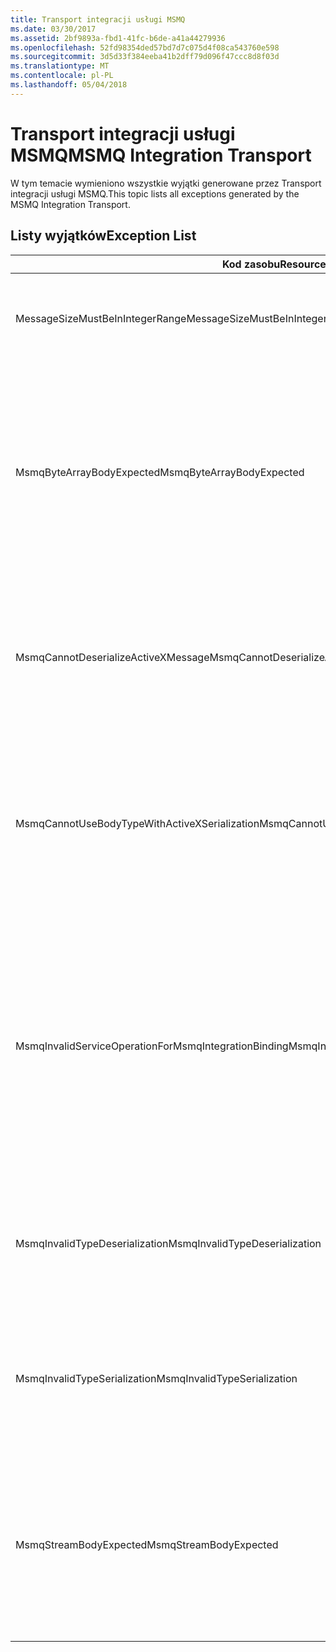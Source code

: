 ```yaml
---
title: Transport integracji usługi MSMQ
ms.date: 03/30/2017
ms.assetid: 2bf9893a-fbd1-41fc-b6de-a41a44279936
ms.openlocfilehash: 52fd98354ded57bd7d7c075d4f08ca543760e598
ms.sourcegitcommit: 3d5d33f384eeba41b2dff79d096f47ccc8d8f03d
ms.translationtype: MT
ms.contentlocale: pl-PL
ms.lasthandoff: 05/04/2018
---
```

# <a name="msmq-integration-transport"></a><span data-ttu-id="c5aa2-102">Transport integracji usługi MSMQ</span><span class="sxs-lookup"><span data-stu-id="c5aa2-102">MSMQ Integration Transport</span></span>
<span data-ttu-id="c5aa2-103">W tym temacie wymieniono wszystkie wyjątki generowane przez Transport integracji usługi MSMQ.</span><span class="sxs-lookup"><span data-stu-id="c5aa2-103">This topic lists all exceptions generated by the MSMQ Integration Transport.</span></span>  
  
## <a name="exception-list"></a><span data-ttu-id="c5aa2-104">Listy wyjątków</span><span class="sxs-lookup"><span data-stu-id="c5aa2-104">Exception List</span></span>  
  
|<span data-ttu-id="c5aa2-105">Kod zasobu</span><span class="sxs-lookup"><span data-stu-id="c5aa2-105">Resource Code</span></span>|<span data-ttu-id="c5aa2-106">Ciąg zasobu</span><span class="sxs-lookup"><span data-stu-id="c5aa2-106">Resource String</span></span>|  
|-------------------|---------------------|  
|<span data-ttu-id="c5aa2-107">MessageSizeMustBeInIntegerRange</span><span class="sxs-lookup"><span data-stu-id="c5aa2-107">MessageSizeMustBeInIntegerRange</span></span>|<span data-ttu-id="c5aa2-108">Ta fabryka buforuje wiadomości, więc rozmiary wiadomości muszą być z zakresu liczb całkowitych.</span><span class="sxs-lookup"><span data-stu-id="c5aa2-108">This factory buffers messages, so the message sizes must be in the range of an integer value.</span></span>|  
|<span data-ttu-id="c5aa2-109">MsmqByteArrayBodyExpected</span><span class="sxs-lookup"><span data-stu-id="c5aa2-109">MsmqByteArrayBodyExpected</span></span>|<span data-ttu-id="c5aa2-110">Wystąpiła niezgodność między formatem serializacji określonym i treści wiadomości MSMQ.</span><span class="sxs-lookup"><span data-stu-id="c5aa2-110">A mismatch occurred between the specified serialization format and the body of the MSMQ message.</span></span> <span data-ttu-id="c5aa2-111">Wiadomość nie może być wysyłane lub odbierane.</span><span class="sxs-lookup"><span data-stu-id="c5aa2-111">The message cannot be sent or received.</span></span> <span data-ttu-id="c5aa2-112">Format serializacji ByteArray wymaga, aby treść wiadomości MSMQ była typu byte [].</span><span class="sxs-lookup"><span data-stu-id="c5aa2-112">The serialization format ByteArray requires the body of the MSMQ message to be of type byte[].</span></span>|  
|<span data-ttu-id="c5aa2-113">MsmqCannotDeserializeActiveXMessage</span><span class="sxs-lookup"><span data-stu-id="c5aa2-113">MsmqCannotDeserializeActiveXMessage</span></span>|<span data-ttu-id="c5aa2-114">Wystąpił błąd serializacji ActiveX.</span><span class="sxs-lookup"><span data-stu-id="c5aa2-114">An ActiveX serialization error occurred.</span></span> <span data-ttu-id="c5aa2-115">Wiadomość nie może być wysyłane lub odbierane.</span><span class="sxs-lookup"><span data-stu-id="c5aa2-115">The message cannot be sent or received.</span></span> <span data-ttu-id="c5aa2-116">Określony typ wariantu dla treści jest niezgodny z rzeczywistą treścią wiadomości MSMQ.</span><span class="sxs-lookup"><span data-stu-id="c5aa2-116">The specified variant type for the body does not match the actual MSMQ message body.</span></span>|  
|<span data-ttu-id="c5aa2-117">MsmqCannotUseBodyTypeWithActiveXSerialization</span><span class="sxs-lookup"><span data-stu-id="c5aa2-117">MsmqCannotUseBodyTypeWithActiveXSerialization</span></span>|<span data-ttu-id="c5aa2-118">Właściwości wiadomości są niezgodne.</span><span class="sxs-lookup"><span data-stu-id="c5aa2-118">The properties of the message are mismatched.</span></span> <span data-ttu-id="c5aa2-119">Wiadomość nie może być wysyłane lub odbierane.</span><span class="sxs-lookup"><span data-stu-id="c5aa2-119">The message cannot be sent or received.</span></span> <span data-ttu-id="c5aa2-120">Właściwości wiadomości BodyType nie może być określony, jeśli został użyty format serializacji ActiveX.</span><span class="sxs-lookup"><span data-stu-id="c5aa2-120">The BodyType message property cannot be specified if the ActiveX serialization format is used.</span></span>|  
|<span data-ttu-id="c5aa2-121">MsmqInvalidServiceOperationForMsmqIntegrationBinding</span><span class="sxs-lookup"><span data-stu-id="c5aa2-121">MsmqInvalidServiceOperationForMsmqIntegrationBinding</span></span>|<span data-ttu-id="c5aa2-122">Nie można sprawdzić poprawności elementu MsmqIntegrationBinding.</span><span class="sxs-lookup"><span data-stu-id="c5aa2-122">The MsmqIntegrationBinding validation failed.</span></span> <span data-ttu-id="c5aa2-123">Nie można uruchomić punktu końcowego usługi.</span><span class="sxs-lookup"><span data-stu-id="c5aa2-123">The service endpoint cannot be started.</span></span> <span data-ttu-id="c5aa2-124">Określone powiązanie nie obsługuje podpisu metody dla operacji usługi określony w kontrakcie określony.</span><span class="sxs-lookup"><span data-stu-id="c5aa2-124">The specified binding does not support the method signature for the specified service operation in the specified contract.</span></span> <span data-ttu-id="c5aa2-125">Popraw operację usługi, aby użyć elementu MsmqIntegrationBinding.</span><span class="sxs-lookup"><span data-stu-id="c5aa2-125">Correct the service operation to use the MsmqIntegrationBinding.</span></span>|  
|<span data-ttu-id="c5aa2-126">MsmqInvalidTypeDeserialization</span><span class="sxs-lookup"><span data-stu-id="c5aa2-126">MsmqInvalidTypeDeserialization</span></span>|<span data-ttu-id="c5aa2-127">Formantu ActiveX nie powiodło się, ponieważ nie można rozpoznać formatu serializacji.</span><span class="sxs-lookup"><span data-stu-id="c5aa2-127">The ActiveX serialization failed because the serialization format cannot be recognized.</span></span> <span data-ttu-id="c5aa2-128">Wiadomość nie może być wysyłane lub odbierane.</span><span class="sxs-lookup"><span data-stu-id="c5aa2-128">The message cannot be sent or received.</span></span>|  
|<span data-ttu-id="c5aa2-129">MsmqInvalidTypeSerialization</span><span class="sxs-lookup"><span data-stu-id="c5aa2-129">MsmqInvalidTypeSerialization</span></span>|<span data-ttu-id="c5aa2-130">Nie rozpoznano typu variant.</span><span class="sxs-lookup"><span data-stu-id="c5aa2-130">The variant type is not recognized.</span></span> <span data-ttu-id="c5aa2-131">Formantu ActiveX nie powiodło się.</span><span class="sxs-lookup"><span data-stu-id="c5aa2-131">The ActiveX serialization failed.</span></span> <span data-ttu-id="c5aa2-132">Wiadomość nie może być wysyłane lub odbierane.</span><span class="sxs-lookup"><span data-stu-id="c5aa2-132">The message cannot be sent or received.</span></span> <span data-ttu-id="c5aa2-133">Określony typ wariantu nie jest obsługiwane.</span><span class="sxs-lookup"><span data-stu-id="c5aa2-133">The specified variant type is not supported.</span></span>|  
|<span data-ttu-id="c5aa2-134">MsmqStreamBodyExpected</span><span class="sxs-lookup"><span data-stu-id="c5aa2-134">MsmqStreamBodyExpected</span></span>|<span data-ttu-id="c5aa2-135">Występuje niezgodność między formatem serializacji i treści zawartości.</span><span class="sxs-lookup"><span data-stu-id="c5aa2-135">Mismatch between serialization format and body content.</span></span> <span data-ttu-id="c5aa2-136">Komunikat nie może być wysyłane lub odbierane.</span><span class="sxs-lookup"><span data-stu-id="c5aa2-136">Message cannot be sent or received.</span></span> <span data-ttu-id="c5aa2-137">Tylko treści strumienia typu mogą być wysyłane lub odbierane przy użyciu tryb serializacji strumienia.</span><span class="sxs-lookup"><span data-stu-id="c5aa2-137">Only a body of type stream can be sent or received using the stream serialization mode.</span></span>|
